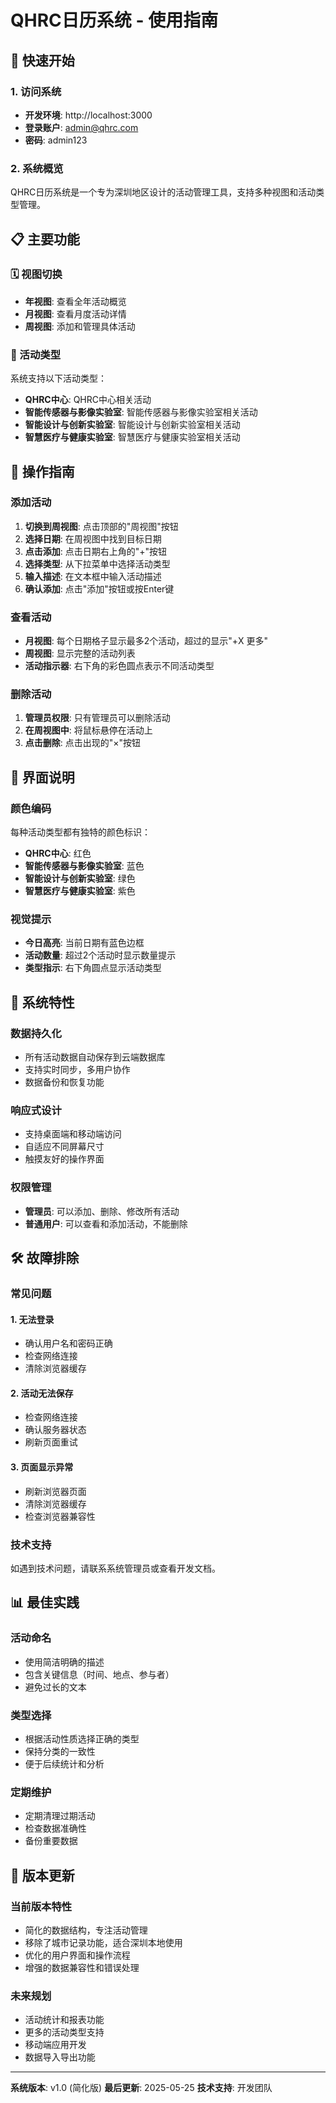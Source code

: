 # QHRC日历系统 - 使用指南

## 🚀 快速开始

### 1. 访问系统
- **开发环境**: http://localhost:3000
- **登录账户**: admin@qhrc.com
- **密码**: admin123

### 2. 系统概览
QHRC日历系统是一个专为深圳地区设计的活动管理工具，支持多种视图和活动类型管理。

## 📋 主要功能

### 🗓️ 视图切换
- **年视图**: 查看全年活动概览
- **月视图**: 查看月度活动详情
- **周视图**: 添加和管理具体活动

### 🏢 活动类型
系统支持以下活动类型：
- **QHRC中心**: QHRC中心相关活动
- **智能传感器与影像实验室**: 智能传感器与影像实验室相关活动
- **智能设计与创新实验室**: 智能设计与创新实验室相关活动
- **智慧医疗与健康实验室**: 智慧医疗与健康实验室相关活动

## 📝 操作指南

### 添加活动
1. **切换到周视图**: 点击顶部的"周视图"按钮
2. **选择日期**: 在周视图中找到目标日期
3. **点击添加**: 点击日期右上角的"+"按钮
4. **选择类型**: 从下拉菜单中选择活动类型
5. **输入描述**: 在文本框中输入活动描述
6. **确认添加**: 点击"添加"按钮或按Enter键

### 查看活动
- **月视图**: 每个日期格子显示最多2个活动，超过的显示"+X 更多"
- **周视图**: 显示完整的活动列表
- **活动指示器**: 右下角的彩色圆点表示不同活动类型

### 删除活动
1. **管理员权限**: 只有管理员可以删除活动
2. **在周视图中**: 将鼠标悬停在活动上
3. **点击删除**: 点击出现的"×"按钮

## 🎨 界面说明

### 颜色编码
每种活动类型都有独特的颜色标识：
- **QHRC中心**: 红色
- **智能传感器与影像实验室**: 蓝色
- **智能设计与创新实验室**: 绿色
- **智慧医疗与健康实验室**: 紫色

### 视觉提示
- **今日高亮**: 当前日期有蓝色边框
- **活动数量**: 超过2个活动时显示数量提示
- **类型指示**: 右下角圆点显示活动类型

## 🔧 系统特性

### 数据持久化
- 所有活动数据自动保存到云端数据库
- 支持实时同步，多用户协作
- 数据备份和恢复功能

### 响应式设计
- 支持桌面端和移动端访问
- 自适应不同屏幕尺寸
- 触摸友好的操作界面

### 权限管理
- **管理员**: 可以添加、删除、修改所有活动
- **普通用户**: 可以查看和添加活动，不能删除

## 🛠️ 故障排除

### 常见问题

#### 1. 无法登录
- 确认用户名和密码正确
- 检查网络连接
- 清除浏览器缓存

#### 2. 活动无法保存
- 检查网络连接
- 确认服务器状态
- 刷新页面重试

#### 3. 页面显示异常
- 刷新浏览器页面
- 清除浏览器缓存
- 检查浏览器兼容性

### 技术支持
如遇到技术问题，请联系系统管理员或查看开发文档。

## 📊 最佳实践

### 活动命名
- 使用简洁明确的描述
- 包含关键信息（时间、地点、参与者）
- 避免过长的文本

### 类型选择
- 根据活动性质选择正确的类型
- 保持分类的一致性
- 便于后续统计和分析

### 定期维护
- 定期清理过期活动
- 检查数据准确性
- 备份重要数据

## 🔄 版本更新

### 当前版本特性
- 简化的数据结构，专注活动管理
- 移除了城市记录功能，适合深圳本地使用
- 优化的用户界面和操作流程
- 增强的数据兼容性和错误处理

### 未来规划
- 活动统计和报表功能
- 更多的活动类型支持
- 移动端应用开发
- 数据导入导出功能

---

**系统版本**: v1.0 (简化版)
**最后更新**: 2025-05-25
**技术支持**: 开发团队
